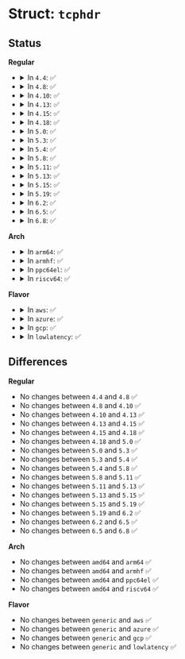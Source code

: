 # Struct: <code>tcphdr</code>

## Status
<b>Regular</b>
<ul>
<li>
<details>
<summary>In <code>4.4</code>: ✅</summary>

```c
struct tcphdr {
    __be16 source;
    __be16 dest;
    __be32 seq;
    __be32 ack_seq;
    __u16 res1;
    __u16 doff;
    __u16 fin;
    __u16 syn;
    __u16 rst;
    __u16 psh;
    __u16 ack;
    __u16 urg;
    __u16 ece;
    __u16 cwr;
    __be16 window;
    __sum16 check;
    __be16 urg_ptr;
};
```
</details>
</li>
<li>
<details>
<summary>In <code>4.8</code>: ✅</summary>

```c
struct tcphdr {
    __be16 source;
    __be16 dest;
    __be32 seq;
    __be32 ack_seq;
    __u16 res1;
    __u16 doff;
    __u16 fin;
    __u16 syn;
    __u16 rst;
    __u16 psh;
    __u16 ack;
    __u16 urg;
    __u16 ece;
    __u16 cwr;
    __be16 window;
    __sum16 check;
    __be16 urg_ptr;
};
```
</details>
</li>
<li>
<details>
<summary>In <code>4.10</code>: ✅</summary>

```c
struct tcphdr {
    __be16 source;
    __be16 dest;
    __be32 seq;
    __be32 ack_seq;
    __u16 res1;
    __u16 doff;
    __u16 fin;
    __u16 syn;
    __u16 rst;
    __u16 psh;
    __u16 ack;
    __u16 urg;
    __u16 ece;
    __u16 cwr;
    __be16 window;
    __sum16 check;
    __be16 urg_ptr;
};
```
</details>
</li>
<li>
<details>
<summary>In <code>4.13</code>: ✅</summary>

```c
struct tcphdr {
    __be16 source;
    __be16 dest;
    __be32 seq;
    __be32 ack_seq;
    __u16 res1;
    __u16 doff;
    __u16 fin;
    __u16 syn;
    __u16 rst;
    __u16 psh;
    __u16 ack;
    __u16 urg;
    __u16 ece;
    __u16 cwr;
    __be16 window;
    __sum16 check;
    __be16 urg_ptr;
};
```
</details>
</li>
<li>
<details>
<summary>In <code>4.15</code>: ✅</summary>

```c
struct tcphdr {
    __be16 source;
    __be16 dest;
    __be32 seq;
    __be32 ack_seq;
    __u16 res1;
    __u16 doff;
    __u16 fin;
    __u16 syn;
    __u16 rst;
    __u16 psh;
    __u16 ack;
    __u16 urg;
    __u16 ece;
    __u16 cwr;
    __be16 window;
    __sum16 check;
    __be16 urg_ptr;
};
```
</details>
</li>
<li>
<details>
<summary>In <code>4.18</code>: ✅</summary>

```c
struct tcphdr {
    __be16 source;
    __be16 dest;
    __be32 seq;
    __be32 ack_seq;
    __u16 res1;
    __u16 doff;
    __u16 fin;
    __u16 syn;
    __u16 rst;
    __u16 psh;
    __u16 ack;
    __u16 urg;
    __u16 ece;
    __u16 cwr;
    __be16 window;
    __sum16 check;
    __be16 urg_ptr;
};
```
</details>
</li>
<li>
<details>
<summary>In <code>5.0</code>: ✅</summary>

```c
struct tcphdr {
    __be16 source;
    __be16 dest;
    __be32 seq;
    __be32 ack_seq;
    __u16 res1;
    __u16 doff;
    __u16 fin;
    __u16 syn;
    __u16 rst;
    __u16 psh;
    __u16 ack;
    __u16 urg;
    __u16 ece;
    __u16 cwr;
    __be16 window;
    __sum16 check;
    __be16 urg_ptr;
};
```
</details>
</li>
<li>
<details>
<summary>In <code>5.3</code>: ✅</summary>

```c
struct tcphdr {
    __be16 source;
    __be16 dest;
    __be32 seq;
    __be32 ack_seq;
    __u16 res1;
    __u16 doff;
    __u16 fin;
    __u16 syn;
    __u16 rst;
    __u16 psh;
    __u16 ack;
    __u16 urg;
    __u16 ece;
    __u16 cwr;
    __be16 window;
    __sum16 check;
    __be16 urg_ptr;
};
```
</details>
</li>
<li>
<details>
<summary>In <code>5.4</code>: ✅</summary>

```c
struct tcphdr {
    __be16 source;
    __be16 dest;
    __be32 seq;
    __be32 ack_seq;
    __u16 res1;
    __u16 doff;
    __u16 fin;
    __u16 syn;
    __u16 rst;
    __u16 psh;
    __u16 ack;
    __u16 urg;
    __u16 ece;
    __u16 cwr;
    __be16 window;
    __sum16 check;
    __be16 urg_ptr;
};
```
</details>
</li>
<li>
<details>
<summary>In <code>5.8</code>: ✅</summary>

```c
struct tcphdr {
    __be16 source;
    __be16 dest;
    __be32 seq;
    __be32 ack_seq;
    __u16 res1;
    __u16 doff;
    __u16 fin;
    __u16 syn;
    __u16 rst;
    __u16 psh;
    __u16 ack;
    __u16 urg;
    __u16 ece;
    __u16 cwr;
    __be16 window;
    __sum16 check;
    __be16 urg_ptr;
};
```
</details>
</li>
<li>
<details>
<summary>In <code>5.11</code>: ✅</summary>

```c
struct tcphdr {
    __be16 source;
    __be16 dest;
    __be32 seq;
    __be32 ack_seq;
    __u16 res1;
    __u16 doff;
    __u16 fin;
    __u16 syn;
    __u16 rst;
    __u16 psh;
    __u16 ack;
    __u16 urg;
    __u16 ece;
    __u16 cwr;
    __be16 window;
    __sum16 check;
    __be16 urg_ptr;
};
```
</details>
</li>
<li>
<details>
<summary>In <code>5.13</code>: ✅</summary>

```c
struct tcphdr {
    __be16 source;
    __be16 dest;
    __be32 seq;
    __be32 ack_seq;
    __u16 res1;
    __u16 doff;
    __u16 fin;
    __u16 syn;
    __u16 rst;
    __u16 psh;
    __u16 ack;
    __u16 urg;
    __u16 ece;
    __u16 cwr;
    __be16 window;
    __sum16 check;
    __be16 urg_ptr;
};
```
</details>
</li>
<li>
<details>
<summary>In <code>5.15</code>: ✅</summary>

```c
struct tcphdr {
    __be16 source;
    __be16 dest;
    __be32 seq;
    __be32 ack_seq;
    __u16 res1;
    __u16 doff;
    __u16 fin;
    __u16 syn;
    __u16 rst;
    __u16 psh;
    __u16 ack;
    __u16 urg;
    __u16 ece;
    __u16 cwr;
    __be16 window;
    __sum16 check;
    __be16 urg_ptr;
};
```
</details>
</li>
<li>
<details>
<summary>In <code>5.19</code>: ✅</summary>

```c
struct tcphdr {
    __be16 source;
    __be16 dest;
    __be32 seq;
    __be32 ack_seq;
    __u16 res1;
    __u16 doff;
    __u16 fin;
    __u16 syn;
    __u16 rst;
    __u16 psh;
    __u16 ack;
    __u16 urg;
    __u16 ece;
    __u16 cwr;
    __be16 window;
    __sum16 check;
    __be16 urg_ptr;
};
```
</details>
</li>
<li>
<details>
<summary>In <code>6.2</code>: ✅</summary>

```c
struct tcphdr {
    __be16 source;
    __be16 dest;
    __be32 seq;
    __be32 ack_seq;
    __u16 res1;
    __u16 doff;
    __u16 fin;
    __u16 syn;
    __u16 rst;
    __u16 psh;
    __u16 ack;
    __u16 urg;
    __u16 ece;
    __u16 cwr;
    __be16 window;
    __sum16 check;
    __be16 urg_ptr;
};
```
</details>
</li>
<li>
<details>
<summary>In <code>6.5</code>: ✅</summary>

```c
struct tcphdr {
    __be16 source;
    __be16 dest;
    __be32 seq;
    __be32 ack_seq;
    __u16 res1;
    __u16 doff;
    __u16 fin;
    __u16 syn;
    __u16 rst;
    __u16 psh;
    __u16 ack;
    __u16 urg;
    __u16 ece;
    __u16 cwr;
    __be16 window;
    __sum16 check;
    __be16 urg_ptr;
};
```
</details>
</li>
<li>
<details>
<summary>In <code>6.8</code>: ✅</summary>

```c
struct tcphdr {
    __be16 source;
    __be16 dest;
    __be32 seq;
    __be32 ack_seq;
    __u16 res1;
    __u16 doff;
    __u16 fin;
    __u16 syn;
    __u16 rst;
    __u16 psh;
    __u16 ack;
    __u16 urg;
    __u16 ece;
    __u16 cwr;
    __be16 window;
    __sum16 check;
    __be16 urg_ptr;
};
```
</details>
</li>
</ul>
<b>Arch</b>
<ul>
<li>
<details>
<summary>In <code>arm64</code>: ✅</summary>

```c
struct tcphdr {
    __be16 source;
    __be16 dest;
    __be32 seq;
    __be32 ack_seq;
    __u16 res1;
    __u16 doff;
    __u16 fin;
    __u16 syn;
    __u16 rst;
    __u16 psh;
    __u16 ack;
    __u16 urg;
    __u16 ece;
    __u16 cwr;
    __be16 window;
    __sum16 check;
    __be16 urg_ptr;
};
```
</details>
</li>
<li>
<details>
<summary>In <code>armhf</code>: ✅</summary>

```c
struct tcphdr {
    __be16 source;
    __be16 dest;
    __be32 seq;
    __be32 ack_seq;
    __u16 res1;
    __u16 doff;
    __u16 fin;
    __u16 syn;
    __u16 rst;
    __u16 psh;
    __u16 ack;
    __u16 urg;
    __u16 ece;
    __u16 cwr;
    __be16 window;
    __sum16 check;
    __be16 urg_ptr;
};
```
</details>
</li>
<li>
<details>
<summary>In <code>ppc64el</code>: ✅</summary>

```c
struct tcphdr {
    __be16 source;
    __be16 dest;
    __be32 seq;
    __be32 ack_seq;
    __u16 res1;
    __u16 doff;
    __u16 fin;
    __u16 syn;
    __u16 rst;
    __u16 psh;
    __u16 ack;
    __u16 urg;
    __u16 ece;
    __u16 cwr;
    __be16 window;
    __sum16 check;
    __be16 urg_ptr;
};
```
</details>
</li>
<li>
<details>
<summary>In <code>riscv64</code>: ✅</summary>

```c
struct tcphdr {
    __be16 source;
    __be16 dest;
    __be32 seq;
    __be32 ack_seq;
    __u16 res1;
    __u16 doff;
    __u16 fin;
    __u16 syn;
    __u16 rst;
    __u16 psh;
    __u16 ack;
    __u16 urg;
    __u16 ece;
    __u16 cwr;
    __be16 window;
    __sum16 check;
    __be16 urg_ptr;
};
```
</details>
</li>
</ul>
<b>Flavor</b>
<ul>
<li>
<details>
<summary>In <code>aws</code>: ✅</summary>

```c
struct tcphdr {
    __be16 source;
    __be16 dest;
    __be32 seq;
    __be32 ack_seq;
    __u16 res1;
    __u16 doff;
    __u16 fin;
    __u16 syn;
    __u16 rst;
    __u16 psh;
    __u16 ack;
    __u16 urg;
    __u16 ece;
    __u16 cwr;
    __be16 window;
    __sum16 check;
    __be16 urg_ptr;
};
```
</details>
</li>
<li>
<details>
<summary>In <code>azure</code>: ✅</summary>

```c
struct tcphdr {
    __be16 source;
    __be16 dest;
    __be32 seq;
    __be32 ack_seq;
    __u16 res1;
    __u16 doff;
    __u16 fin;
    __u16 syn;
    __u16 rst;
    __u16 psh;
    __u16 ack;
    __u16 urg;
    __u16 ece;
    __u16 cwr;
    __be16 window;
    __sum16 check;
    __be16 urg_ptr;
};
```
</details>
</li>
<li>
<details>
<summary>In <code>gcp</code>: ✅</summary>

```c
struct tcphdr {
    __be16 source;
    __be16 dest;
    __be32 seq;
    __be32 ack_seq;
    __u16 res1;
    __u16 doff;
    __u16 fin;
    __u16 syn;
    __u16 rst;
    __u16 psh;
    __u16 ack;
    __u16 urg;
    __u16 ece;
    __u16 cwr;
    __be16 window;
    __sum16 check;
    __be16 urg_ptr;
};
```
</details>
</li>
<li>
<details>
<summary>In <code>lowlatency</code>: ✅</summary>

```c
struct tcphdr {
    __be16 source;
    __be16 dest;
    __be32 seq;
    __be32 ack_seq;
    __u16 res1;
    __u16 doff;
    __u16 fin;
    __u16 syn;
    __u16 rst;
    __u16 psh;
    __u16 ack;
    __u16 urg;
    __u16 ece;
    __u16 cwr;
    __be16 window;
    __sum16 check;
    __be16 urg_ptr;
};
```
</details>
</li>
</ul>

## Differences
<b>Regular</b>
<ul>
<li>
No changes between <code>4.4</code> and <code>4.8</code> ✅
</li>
<li>
No changes between <code>4.8</code> and <code>4.10</code> ✅
</li>
<li>
No changes between <code>4.10</code> and <code>4.13</code> ✅
</li>
<li>
No changes between <code>4.13</code> and <code>4.15</code> ✅
</li>
<li>
No changes between <code>4.15</code> and <code>4.18</code> ✅
</li>
<li>
No changes between <code>4.18</code> and <code>5.0</code> ✅
</li>
<li>
No changes between <code>5.0</code> and <code>5.3</code> ✅
</li>
<li>
No changes between <code>5.3</code> and <code>5.4</code> ✅
</li>
<li>
No changes between <code>5.4</code> and <code>5.8</code> ✅
</li>
<li>
No changes between <code>5.8</code> and <code>5.11</code> ✅
</li>
<li>
No changes between <code>5.11</code> and <code>5.13</code> ✅
</li>
<li>
No changes between <code>5.13</code> and <code>5.15</code> ✅
</li>
<li>
No changes between <code>5.15</code> and <code>5.19</code> ✅
</li>
<li>
No changes between <code>5.19</code> and <code>6.2</code> ✅
</li>
<li>
No changes between <code>6.2</code> and <code>6.5</code> ✅
</li>
<li>
No changes between <code>6.5</code> and <code>6.8</code> ✅
</li>
</ul>
<b>Arch</b>
<ul>
<li>
No changes between <code>amd64</code> and <code>arm64</code> ✅
</li>
<li>
No changes between <code>amd64</code> and <code>armhf</code> ✅
</li>
<li>
No changes between <code>amd64</code> and <code>ppc64el</code> ✅
</li>
<li>
No changes between <code>amd64</code> and <code>riscv64</code> ✅
</li>
</ul>
<b>Flavor</b>
<ul>
<li>
No changes between <code>generic</code> and <code>aws</code> ✅
</li>
<li>
No changes between <code>generic</code> and <code>azure</code> ✅
</li>
<li>
No changes between <code>generic</code> and <code>gcp</code> ✅
</li>
<li>
No changes between <code>generic</code> and <code>lowlatency</code> ✅
</li>
</ul>
